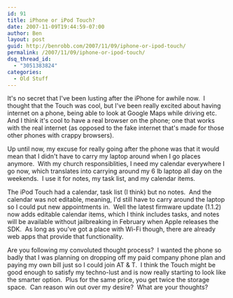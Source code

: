 ```yaml
---
id: 91
title: iPhone or iPod Touch?
date: 2007-11-09T19:44:59-07:00
author: Ben
layout: post
guid: http://benrobb.com/2007/11/09/iphone-or-ipod-touch/
permalink: /2007/11/09/iphone-or-ipod-touch/
dsq_thread_id:
  - "3051383824"
categories:
  - Old Stuff
---
```

It's no secret that I've been lusting after the iPhone for awhile now.  I thought that the Touch was cool, but I've been really excited about having internet on a phone, being able to look at Google Maps while driving etc.  And I think it's cool to have a real browser on the phone; one that works with the real internet (as opposed to the fake internet that's made for those other phones with crappy browsers).

Up until now, my excuse for really going after the phone was that it would mean that I didn't have to carry my laptop around when I go places anymore.  With my church responsiblities, I need my calendar everywhere I go now, which translates into carrying around my 6 lb laptop all day on the weekends.  I use it for notes, my task list, and my calendar items.

The iPod Touch had a calendar, task list (I think) but no notes.  And the calendar was not editable, meaning, I'd still have to carry around the laptop so I could put new appointments in.  Well the latest firmware update (1.1.2) now adds editable calendar items, which I think includes tasks, and notes will be available without jailbreaking in February when Apple releases the SDK.  As long as you've got a place with Wi-Fi though, there are already web apps that provide that functionality.

Are you following my convoluted thought process?  I wanted the phone so badly that I was planning on dropping off my paid company phone plan and paying my own bill just so I could join AT &amp; T.  I think the Touch might be good enough to satisfy my techno-lust and is now really starting to look like the smarter option.  Plus for the same price, you get twice the storage space.  Can reason win out over my desire?  What are your thoughts?